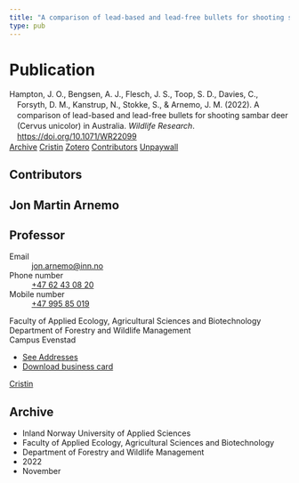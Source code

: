 ```yaml
---
title: "A comparison of lead-based and lead-free bullets for shooting sambar deer (Cervus unicolor) in Australia"
type: pub
---
```

<h1>Publication</h1>
<article id="csl-bib-container-8MPNZK7D" class="csl-bib-container">
  <div class="csl-bib-body" style="line-height: 1.35; padding-left: 1em; text-indent:-1em;">
  <div class="csl-entry">Hampton, J. O., Bengsen, A. J., Flesch, J. S., Toop, S. D., Davies, C., Forsyth, D. M., Kanstrup, N., Stokke, S., &amp; Arnemo, J. M. (2022). A comparison of lead-based and lead-free bullets for shooting sambar deer (Cervus unicolor) in Australia. <i>Wildlife Research</i>. <a href="https://doi.org/10.1071/WR22099">https://doi.org/10.1071/WR22099</a></div>
</div>
  <div class="csl-bib-buttons">
    <a href="#taxonomy-article-8MPNZK7D" class="csl-bib-button">Archive</a>
    <a href="https://app.cristin.no/results/show.jsf?id=2069137" alt="Cristin URL" class="csl-bib-button">Cristin</a>
    <a href="http://zotero.org/groups/5022929/items/8MPNZK7D" alt="Zotero URL" class="csl-bib-button">Zotero</a>
    <a href="#contributors-article-8MPNZK7D" class="csl-bib-button">Contributors</a>
    <a href="https://www.publish.csiro.au/wr/pdf/WR22099" class="csl-bib-button">Unpaywall</a>
  </div>
  <div id="csl-bib-meta-container-8MPNZK7D"></div>
</article>
<div id="csl-bib-meta-8MPNZK7D" class="csl-bib-meta">
  <article id="contributors-article-8MPNZK7D" class="contributors-article">
    <h1>Contributors</h1>
    <div class="personas">
<div class="vrtx-hinn-person-card">
<div class="photo">
<i class="lar la-user-circle missing-person"></i>
</div>
<div class="info">
<hgroup><h1>Jon Martin Arnemo</h1>
<h2>Professor</h2>
</hgroup><dl>
<dt>Email</dt>
<dd>
<a href="mailto:jon.arnemo@inn.no">jon.arnemo@inn.no</a>
</dd>
<dt>Phone number</dt>
<dd><a href="tel:+4762430820">
+47 62 43 08 20
</a></dd>
<dt>Mobile number</dt>
<dd><a href="tel:+4799585019">
+47 995 85 019
</a></dd>
</dl>
<p>
Faculty of Applied Ecology, Agricultural Sciences and Biotechnology<br>
Department of Forestry and Wildlife Management<br>
Campus Evenstad
</p>
<ul class="vrtx-hinn-links">
<li><a href="https://www.inn.no/english/find-an-employee/jon-arnemo.html#vrtx-hinn-addresses">See Addresses</a></li>
<li><a href="https://www.inn.no/english/find-an-employee/jon-arnemo.html?vrtx=vcf">Download business card</a></li>
</ul>
</div>
</div>
<a href="https://app.cristin.no/persons/show.jsf?id=328246" alt="Cristin URL" class="personas-cristin">Cristin</a>
</div>
  </article>
  <article id="taxonomy-article-8MPNZK7D" class="taxonomy-article">
    <h1>Archive</h1>
    <ul>
      <li>Inland Norway University of Applied Sciences</li>
      <li>Faculty of Applied Ecology, Agricultural Sciences and Biotechnology</li>
      <li>Department of Forestry and Wildlife Management</li>
      <li>2022</li>
      <li>November</li>
    </ul>
  </article>
</div>
